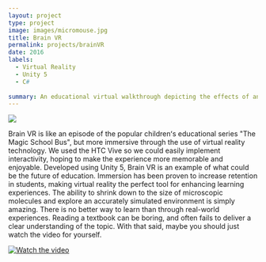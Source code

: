 ```yaml
---
layout: project
type: project
image: images/micromouse.jpg
title: Brain VR
permalink: projects/brainVR
date: 2016
labels:
  - Virtual Reality
  - Unity 5
  - C#
  
summary: An educational virtual walkthrough depicting the effects of an ischemic stroke on the brain through virtual reality.
---
```


<div class="ui small rounded images">
  <img class="ui image" src="../images/micromouse-robot.png">
</div>

Brain VR is like an episode of the popular childrenʻs educational series "The Magic School Bus", but more immersive through the use of virtual reality technology. We used the HTC Vive so we could easily implement interactivity, hoping to make the experience more memorable and enjoyable. Developed using Unity 5, Brain VR is an example of what could be the future of education. Immersion has been proven to increase retention in students, making virtual reality the perfect tool for enhancing learning experiences. The ability to shrink down to the size of microscopic molecules and explore an accurately simulated environment is simply amazing. There is no better way to learn than through real-world experiences. Reading a textbook can be boring, and often fails to deliver a clear understanding of the topic. With that said, maybe you should just watch the video for yourself.

[![Watch the video](https://img.youtube.com/vi/6pEafRmmyGU/maxresdefault.jpg)](https://youtu.be/6pEafRmmyGU)

